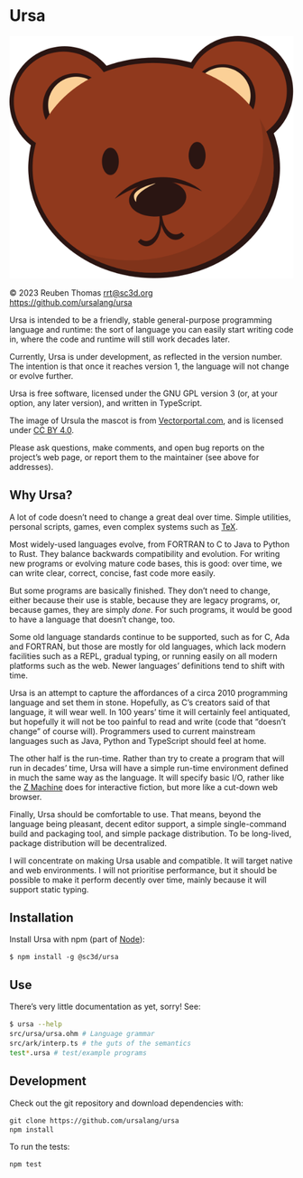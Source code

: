 # Ursa

![logo](mascot/ursula.svg)

© 2023 Reuben Thomas <rrt@sc3d.org>  
https://github.com/ursalang/ursa  

Ursa is intended to be a friendly, stable general-purpose programming
language and runtime: the sort of language you can easily start writing code
in, where the code and runtime will still work decades later.

Currently, Ursa is under development, as reflected in the version number.
The intention is that once it reaches version 1, the language will not
change or evolve further.

Ursa is free software, licensed under the GNU GPL version 3 (or, at your
option, any later version), and written in TypeScript.

The image of Ursula the mascot is from <a href="https://www.vectorportal.com">Vectorportal.com</a>,
and is licensed under <a href="https://creativecommons.org/licenses/by/4.0/">CC BY 4.0</a>.

Please ask questions, make comments, and open bug reports on the project’s
web page, or report them to the maintainer (see above for addresses).

## Why Ursa?

A lot of code doesn’t need to change a great deal over time. Simple
utilities, personal scripts, games, even complex systems such as
[TeX](https://tug.org).

Most widely-used languages evolve, from FORTRAN to C to Java to Python to
Rust. They balance backwards compatibility and evolution. For writing new
programs or evolving mature code bases, this is good: over time, we can
write clear, correct, concise, fast code more easily.

But some programs are basically finished. They don’t need to change, either
because their use is stable, because they are legacy programs, or, because
games, they are simply *done*. For such programs, it would be good to have a
language that doesn’t change, too.

Some old language standards continue to be supported, such as for C, Ada and
FORTRAN, but those are mostly for old languages, which lack modern
facilities such as a REPL, gradual typing, or running easily on all modern
platforms such as the web. Newer languages’ definitions tend to shift with
time.

Ursa is an attempt to capture the affordances of a circa 2010 programming
language and set them in stone. Hopefully, as C’s creators said of that
language, it will wear well. In 100 years’ time it will certainly feel
antiquated, but hopefully it will not be too painful to read and write (code
that “doesn’t change” of course will). Programmers used to current
mainstream languages such as Java, Python and TypeScript should feel at
home.

The other half is the run-time. Rather than try to create a program that
will run in decades’ time, Ursa will have a simple run-time environment
defined in much the same way as the language. It will specify basic I/O,
rather like the [Z Machine](https://en.wikipedia.org/wiki/Z_machine) does
for interactive fiction, but more like a cut-down web browser.

Finally, Ursa should be comfortable to use. That means, beyond the language
being pleasant, decent editor support, a simple single-command build and
packaging tool, and simple package distribution. To be long-lived, package
distribution will be decentralized.

I will concentrate on making Ursa usable and compatible. It will target
native and web environments. I will not prioritise performance, but it
should be possible to make it perform decently over time, mainly because it
will support static typing.

## Installation

Install Ursa with npm (part of [Node](https://nodejs.org/)):

```
$ npm install -g @sc3d/ursa
```

## Use

There’s very little documentation as yet, sorry! See:

```sh
$ ursa --help
src/ursa/ursa.ohm # Language grammar
src/ark/interp.ts # the guts of the semantics
test*.ursa # test/example programs
```

## Development

Check out the git repository and download dependencies with:

```
git clone https://github.com/ursalang/ursa
npm install
```

To run the tests:

```
npm test
```
